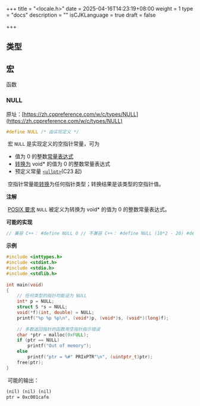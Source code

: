 +++
title = "<locale.h>"
date = 2025-04-16T14:23:19+08:00
weight = 1
type = "docs"
description = ""
isCJKLanguage = true
draft = false

+++

## 类型

## 宏

函数







### NULL

原址：[https://zh.cppreference.com/w/c/types/NULL](https://zh.cppreference.com/w/c/types/NULL)

```c
#define NULL /* 由实现定义 */
```

​	宏 `NULL` 是实现定义的空指针常量，可为

- 值为 0 的整数[常量表达式](https://zh.cppreference.com/w/c/language/constant_expression#.E6.95.B4.E6.95.B0.E5.B8.B8.E9.87.8F.E8.A1.A8.E8.BE.BE.E5.BC.8F)
- [转换为](https://zh.cppreference.com/w/c/language/conversion#.E6.8C.87.E9.92.88.E8.BD.AC.E6.8D.A2) void* 的值为 0 的整数常量表达式
- 预定义常量 [`<ullpt>`](https://zh.cppreference.com/w/c/language/nullptr)(C23 起)

​	空指针常量能[转换](https://zh.cppreference.com/w/c/language/conversion#.E6.8C.87.E9.92.88.E8.BD.AC.E6.8D.A2)为任何指针类型；转换结果是该类型的空指针值。

**注解**

​	[POSIX 要求](https://pubs.opengroup.org/onlinepubs/9699919799/basedefs/stddef.h.html) `NULL` 被定义为转换为 void* 的值为 0 的整数常量表达式。

**可能的实现**

```C
// 兼容 C++： #define NULL 0 // 不兼容 C++： #define NULL (10*2 - 20) #define NULL ((void*)0) // C23 起（与 C++11 及之后兼容） #define NULL nullptr
```

**示例**



```c
#include <inttypes.h>
#include <stdint.h>
#include <stdio.h>
#include <stdlib.h>
 
int main(void)
{
    // 任何类型的指针均能设为 NULL
    int* p = NULL;
    struct S *s = NULL;
    void(*f)(int, double) = NULL;
    printf("%p %p %p\n", (void*)p, (void*)s, (void*)(long)f);
 
    // 多数返回指针的函数用空指针指示错误
    char *ptr = malloc(0xFULL);
    if (ptr == NULL)
        printf("Out of memory");
    else
        printf("ptr = %#" PRIxPTR"\n", (uintptr_t)ptr);
    free(ptr);
}
```

​	可能的输出：

```txt
(nil) (nil) (nil)
ptr = 0xc001cafe
```

